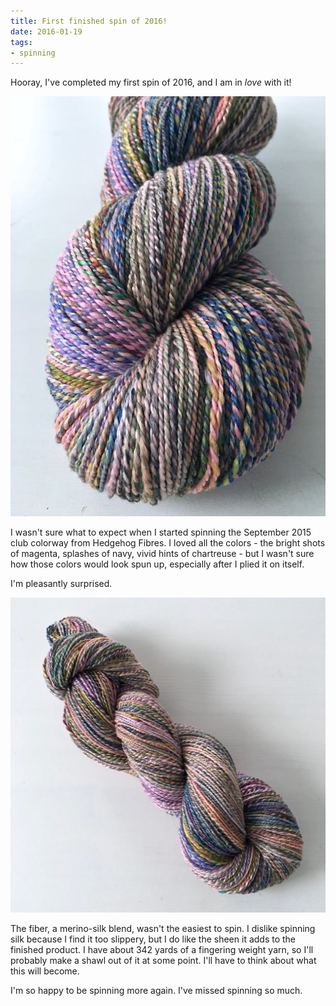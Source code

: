 ```yaml
---
title: First finished spin of 2016!
date: 2016-01-19
tags:
- spinning
---
```

Hooray, I've completed my first spin of 2016, and I am in *love* with it!

![Closeup of a finished skein of spun yarn.](../../images/hedgehog-silk-01.jpg)

I wasn't sure what to expect when I started spinning the September 2015 club colorway from Hedgehog Fibres. I loved all the colors - the bright shots of magenta, splashes of navy, vivid hints of chartreuse - but I wasn't sure how those colors would look spun up, especially after I plied it on itself.

I'm pleasantly surprised.

![The full shot of a finished skein of spun yarn.](../../images/hedgehog-silk-02.jpg)

The fiber, a merino-silk blend, wasn't the easiest to spin. I dislike spinning silk because I find it too slippery, but I do like the sheen it adds to the finished product. I have about 342 yards of a fingering weight yarn, so I'll probably make a shawl out of it at some point. I'll have to think about what this will become.

I'm so happy to be spinning more again. I've missed spinning so much.
